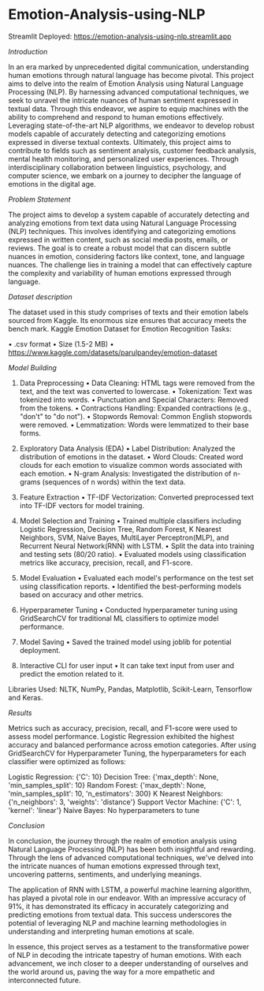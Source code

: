 # Emotion-Analysis-using-NLP

Streamlit Deployed: https://emotion-analysis-using-nlp.streamlit.app

*Introduction*

In an era marked by unprecedented digital communication, understanding human emotions through natural language has become pivotal. This project aims to delve into the realm of Emotion Analysis using Natural Language Processing (NLP). By harnessing advanced computational techniques, we seek to unravel the intricate nuances of human sentiment expressed in textual data. Through this endeavor, we aspire to equip machines with the ability to comprehend and respond to human emotions effectively. Leveraging state-of-the-art NLP algorithms, we endeavor to develop robust models capable of accurately detecting and categorizing emotions expressed in diverse textual contexts. Ultimately, this project aims to contribute to fields such as sentiment analysis, customer feedback analysis, mental health monitoring, and personalized user experiences. Through interdisciplinary collaboration between linguistics, psychology, and computer science, we embark on a journey to decipher the language of emotions in the digital age.


*Problem Statement*

The project aims to develop a system capable of accurately detecting and analyzing emotions from text data using Natural Language Processing (NLP) techniques. This involves identifying and categorizing emotions expressed in written content, such as social media posts, emails, or reviews. The goal is to create a robust model that can discern subtle nuances in emotion, considering factors like context, tone, and language nuances. The challenge lies in training a model that can effectively capture the complexity and variability of human emotions expressed through language.


*Dataset description*

The dataset used in this study comprises of texts and their emotion labels sourced from Kaggle. Its enormous size ensures that accuracy meets the bench mark.
Kaggle Emotion Dataset for Emotion Recognition Tasks:

•	.csv format
•	Size (1.5-2 MB)
•	https://www.kaggle.com/datasets/parulpandey/emotion-dataset


*Model Building*

1.	Data Preprocessing
•	Data Cleaning: HTML tags were removed from the text, and the text was converted to lowercase.
•	Tokenization: Text was tokenized into words.
•	Punctuation and Special Characters: Removed from the tokens.
•	Contractions Handling: Expanded contractions (e.g., "don't" to "do not").
•	Stopwords Removal: Common English stopwords were removed.
•	Lemmatization: Words were lemmatized to their base forms.

2.	Exploratory Data Analysis (EDA)
•	Label Distribution: Analyzed the distribution of emotions in the dataset.
•	Word Clouds: Created word clouds for each emotion to visualize common words associated with each emotion.
•	N-gram Analysis: Investigated the distribution of n-grams (sequences of n words) within the text data.

3.	Feature Extraction
•	TF-IDF Vectorization: Converted preprocessed text into TF-IDF vectors for model training.

4.	Model Selection and Training
•	Trained multiple classifiers including Logistic Regression, Decision Tree, Random Forest, K Nearest Neighbors, SVM, Naive Bayes, MultiLayer Perceptron(MLP), and Recurrent Neural Network(RNN) with LSTM.
•	Split the data into training and testing sets (80/20 ratio).
•	Evaluated models using classification metrics like accuracy, precision, recall, and F1-score.

5.	Model Evaluation
•	Evaluated each model's performance on the test set using classification reports.
•	Identified the best-performing models based on accuracy and other metrics.

6.	Hyperparameter Tuning
•	Conducted hyperparameter tuning using GridSearchCV for traditional ML classifiers to optimize model performance.

7.	Model Saving
•	Saved the trained model using joblib for potential deployment.

8.	Interactive CLI for user input
•	It can take text input from user and predict the emotion related to it.


Libraries Used:
NLTK, NumPy, Pandas, Matplotlib, Scikit-Learn, Tensorflow and Keras.


*Results*

Metrics such as accuracy, precision, recall, and F1-score were used to assess model performance. Logistic Regression exhibited the highest accuracy and balanced performance across emotion categories.
After using GridSearchCV for Hyperparameter Tuning, the hyperparameters for each classifier were optimized as follows:

Logistic Regression: {'C': 10}
Decision Tree: {'max_depth': None, 'min_samples_split': 10}
Random Forest: {'max_depth': None, 'min_samples_split': 10, 'n_estimators': 300}
K Nearest Neighbors: {'n_neighbors': 3, 'weights': 'distance'}
Support Vector Machine: {'C': 1, 'kernel': 'linear'}
Naive Bayes: No hyperparameters to tune


*Conclusion*

In conclusion, the journey through the realm of emotion analysis using Natural Language Processing (NLP) has been both insightful and rewarding. Through the lens of advanced computational techniques, we've delved into the intricate nuances of human emotions expressed through text, uncovering patterns, sentiments, and underlying meanings.

The application of RNN with LSTM, a powerful machine learning algorithm, has played a pivotal role in our endeavor. With an impressive accuracy of 91%, it has demonstrated its efficacy in accurately categorizing and predicting emotions from textual data. This success underscores the potential of leveraging NLP and machine learning methodologies in understanding and interpreting human emotions at scale.

In essence, this project serves as a testament to the transformative power of NLP in decoding the intricate tapestry of human emotions. With each advancement, we inch closer to a deeper understanding of ourselves and the world around us, paving the way for a more empathetic and interconnected future.

